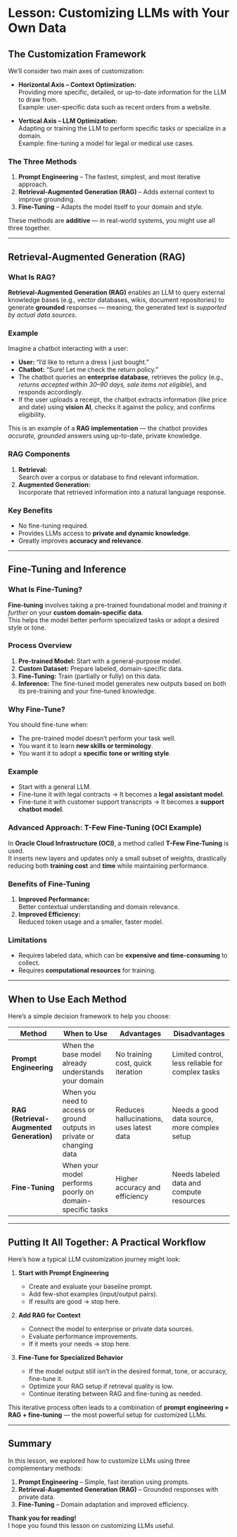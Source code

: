 # Lesson: Customizing LLMs with Your Own Data

## The Customization Framework

We’ll consider two main axes of customization:

- **Horizontal Axis – Context Optimization:**  
  Providing more specific, detailed, or up-to-date information for the LLM to draw from.  
  Example: user-specific data such as recent orders from a website.

- **Vertical Axis – LLM Optimization:**  
  Adapting or training the LLM to perform specific tasks or specialize in a domain.  
  Example: fine-tuning a model for legal or medical use cases.

### The Three Methods

1. **Prompt Engineering** – The fastest, simplest, and most iterative approach.  
2. **Retrieval-Augmented Generation (RAG)** – Adds external context to improve grounding.  
3. **Fine-Tuning** – Adapts the model itself to your domain and style.  

These methods are **additive** — in real-world systems, you might use all three together.

---

## Retrieval-Augmented Generation (RAG)

### What Is RAG?

**Retrieval-Augmented Generation (RAG)** enables an LLM to query external knowledge bases (e.g., vector databases, wikis, document repositories) to generate **grounded** responses — meaning, the generated text is *supported by actual data sources*.

### Example

Imagine a chatbot interacting with a user:

- **User:** “I’d like to return a dress I just bought.”  
- **Chatbot:** “Sure! Let me check the return policy.”  
- The chatbot queries an **enterprise database**, retrieves the policy (e.g., *returns accepted within 30–90 days, sale items not eligible*), and responds accordingly.
- If the user uploads a receipt, the chatbot extracts information (like price and date) using **vision AI**, checks it against the policy, and confirms eligibility.

This is an example of a **RAG implementation** — the chatbot provides *accurate, grounded* answers using up-to-date, private knowledge.

### RAG Components

1. **Retrieval:**  
   Search over a corpus or database to find relevant information.  
2. **Augmented Generation:**  
   Incorporate that retrieved information into a natural language response.

### Key Benefits

- No fine-tuning required.  
- Provides LLMs access to **private and dynamic knowledge**.  
- Greatly improves **accuracy and relevance**.  

---

## Fine-Tuning and Inference

### What Is Fine-Tuning?

**Fine-tuning** involves taking a pre-trained foundational model and *training it further* on your **custom domain-specific data**.  
This helps the model better perform specialized tasks or adopt a desired style or tone.

### Process Overview

1. **Pre-trained Model:** Start with a general-purpose model.  
2. **Custom Dataset:** Prepare labeled, domain-specific data.  
3. **Fine-Tuning:** Train (partially or fully) on this data.  
4. **Inference:** The fine-tuned model generates new outputs based on both its pre-training and your fine-tuned knowledge.

### Why Fine-Tune?

You should fine-tune when:
- The pre-trained model doesn’t perform your task well.  
- You want it to learn **new skills or terminology**.  
- You want it to adopt a **specific tone or writing style**.

### Example

- Start with a general LLM.  
- Fine-tune it with legal contracts → It becomes a **legal assistant model**.  
- Fine-tune it with customer support transcripts → It becomes a **support chatbot model**.

### Advanced Approach: T-Few Fine-Tuning (OCI Example)

In **Oracle Cloud Infrastructure (OCI)**, a method called **T-Few Fine-Tuning** is used.  
It inserts new layers and updates only a small subset of weights, drastically reducing both **training cost** and **time** while maintaining performance.

### Benefits of Fine-Tuning

1. **Improved Performance:**  
   Better contextual understanding and domain relevance.  
2. **Improved Efficiency:**  
   Reduced token usage and a smaller, faster model.

### Limitations

- Requires labeled data, which can be **expensive and time-consuming** to collect.  
- Requires **computational resources** for training.

---

## When to Use Each Method

Here’s a simple decision framework to help you choose:

| Method | When to Use | Advantages | Disadvantages |
|--------|--------------|-------------|----------------|
| **Prompt Engineering** | When the base model already understands your domain | No training cost, quick iteration | Limited control, less reliable for complex tasks |
| **RAG (Retrieval-Augmented Generation)** | When you need to access or ground outputs in private or changing data | Reduces hallucinations, uses latest data | Needs a good data source, more complex setup |
| **Fine-Tuning** | When your model performs poorly on domain-specific tasks | Higher accuracy and efficiency | Needs labeled data and compute resources |

---

## Putting It All Together: A Practical Workflow

Here’s how a typical LLM customization journey might look:

1. **Start with Prompt Engineering**  
   - Create and evaluate your baseline prompt.  
   - Add few-shot examples (input/output pairs).  
   - If results are good → stop here.

2. **Add RAG for Context**  
   - Connect the model to enterprise or private data sources.  
   - Evaluate performance improvements.  
   - If it meets your needs → stop here.

3. **Fine-Tune for Specialized Behavior**  
   - If the model output still isn’t in the desired format, tone, or accuracy, fine-tune it.  
   - Optimize your RAG setup if retrieval quality is low.  
   - Continue iterating between RAG and fine-tuning as needed.

This iterative process often leads to a combination of **prompt engineering + RAG + fine-tuning** — the most powerful setup for customized LLMs.

---

## Summary

In this lesson, we explored how to customize LLMs using three complementary methods:

1. **Prompt Engineering** – Simple, fast iteration using prompts.  
2. **Retrieval-Augmented Generation (RAG)** – Grounded responses with private data.  
3. **Fine-Tuning** – Domain adaptation and improved efficiency.

**Thank you for reading!**  
I hope you found this lesson on customizing LLMs useful.
